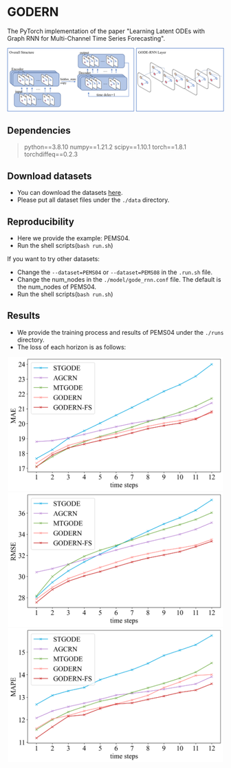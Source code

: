 # GODERN
The PyTorch implementation of the paper "Learning Latent ODEs with Graph RNN for Multi-Channel Time Series Forecasting".


![image](./pics/1.png)

## Dependencies
> python==3.8.10
> numpy==1.21.2
> scipy==1.10.1
> torch==1.8.1
> torchdiffeq==0.2.3

## Download datasets
* You can download the datasets [here](https://github.com/laiguokun/multivariate-time-series-data).
* Please put all dataset files under the `./data` directory.

## Reproducibility
* Here we provide the example: PEMS04.
* Run the shell scripts(`bash run.sh`)

If you want to try other datasets:
* Change the `--dataset=PEMS04` or `--dataset=PEMS08` in the `.run.sh` file.
* Change the num_nodes in the `./model/gode_rnn.conf` file. The default is the num_nodes of PEMS04.
* Run the shell scripts(`bash run.sh`)

## Results
* We provide the training process and results of PEMS04 under the `./runs` directory.
* The loss of each horizon is as follows:



<center class="half">
<img src="./pics/mul_hor_1.png" width=500/>
<img src="./pics/mul_hor_2.png" width=500/>
<img src="./pics/mul_hor_3.png" width=500/>
</center>

